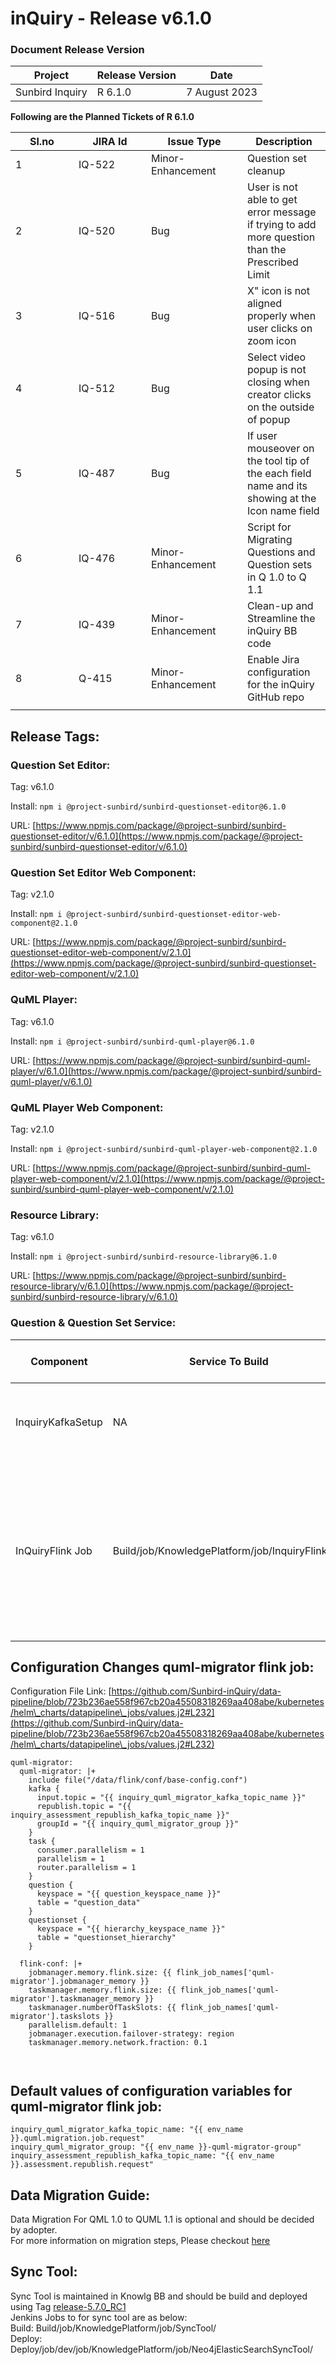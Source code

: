 # inQuiry - Release v6.1.0

### Document Release Version

| Project         | Release Version | Date          |
| --------------- | --------------- | ------------- |
| Sunbird Inquiry | R 6.1.0         | 7 August 2023 |

**Following are the Planned Tickets of R 6.1.0**

<table><thead><tr><th width="85">Sl.no</th><th width="100">JIRA Id</th><th width="138">Issue Type</th><th>Description</th></tr></thead><tbody><tr><td>1</td><td>IQ-522</td><td>Minor-Enhancement</td><td>Question set cleanup</td></tr><tr><td>2</td><td>IQ-520</td><td>Bug</td><td>User is not able to get error message if trying to add more question than the Prescribed Limit</td></tr><tr><td>3</td><td>IQ-516</td><td>Bug</td><td>X" icon is not aligned properly when user clicks on zoom icon</td></tr><tr><td>4</td><td>IQ-512</td><td>Bug</td><td>Select video popup is not closing when creator clicks on the outside of popup</td></tr><tr><td>5</td><td>IQ-487</td><td>Bug</td><td>If user mouseover on the tool tip of the each field name and its showing at the Icon name field</td></tr><tr><td>6</td><td>IQ-476</td><td>Minor-Enhancement</td><td>Script for Migrating Questions and Question sets in Q 1.0 to Q 1.1</td></tr><tr><td>7</td><td>IQ-439</td><td>Minor-Enhancement</td><td>Clean-up and Streamline the inQuiry BB code</td></tr><tr><td>8</td><td>Q-415</td><td>Minor-Enhancement</td><td>Enable Jira configuration for the inQuiry GitHub repo</td></tr><tr><td></td><td></td><td></td><td></td></tr></tbody></table>

## Release Tags:

### Question Set **Editor**:

Tag: v6.1.0

Install: `npm i @project-sunbird/sunbird-questionset-editor@6.1.0`

URL: [https://www.npmjs.com/package/@project-sunbird/sunbird-questionset-editor/v/6.1.0](https://www.npmjs.com/package/@project-sunbird/sunbird-questionset-editor/v/6.1.0)

### Question Set **Editor Web Component**:

Tag: v2.1.0

Install: `npm i @project-sunbird/sunbird-questionset-editor-web-component@2.1.0`

URL: [https://www.npmjs.com/package/@project-sunbird/sunbird-questionset-editor-web-component/v/2.1.0](https://www.npmjs.com/package/@project-sunbird/sunbird-questionset-editor-web-component/v/2.1.0)

### QuML Player:

Tag: v6.1.0

Install: `npm i @project-sunbird/sunbird-quml-player@6.1.0`

URL: [https://www.npmjs.com/package/@project-sunbird/sunbird-quml-player/v/6.1.0](https://www.npmjs.com/package/@project-sunbird/sunbird-quml-player/v/6.1.0)

### QuML Player Web Component:

Tag: v2.1.0

Install: `npm i @project-sunbird/sunbird-quml-player-web-component@2.1.0`

URL: [https://www.npmjs.com/package/@project-sunbird/sunbird-quml-player-web-component/v/2.1.0](https://www.npmjs.com/package/@project-sunbird/sunbird-quml-player-web-component/v/2.1.0)

### Resource Library:&#x20;

Tag: v6.1.0

Install: `npm i @project-sunbird/sunbird-resource-library@6.1.0`

URL: [https://www.npmjs.com/package/@project-sunbird/sunbird-resource-library/v/6.1.0](https://www.npmjs.com/package/@project-sunbird/sunbird-resource-library/v/6.1.0)

### Question & Question Set Service:

<table><thead><tr><th width="141">Component</th><th>Service To Build</th><th>Build Tag</th><th>Core Release Tag</th><th width="130">Service To Deploy</th><th>Deploy Tag</th><th width="328">Comment</th></tr></thead><tbody><tr><td>InquiryKafkaSetup</td><td>NA</td><td>NA</td><td>NA</td><td>Deploy/job/dev/job/KnowledgePlatform/job/InquiryKafkaSetup/</td><td><a href="https://github.com/Sunbird-inQuiry/data-pipeline/tree/release-6.1.0_RC2">release-6.1.0_RC2</a></td><td>Run this job to create kafka topics required for Flink Job quml-migrator.<br>Below topics will be created:<br>quml.migration.job.request<br>assessment.republish.request</td></tr><tr><td>InQuiryFlink Job</td><td>Build/job/KnowledgePlatform/job/InquiryFlinkJob</td><td><a href="https://github.com/Sunbird-inQuiry/data-pipeline/tree/release-6.1.0_RC2">release-6.1.0_RC2</a></td><td>Not Applicable</td><td>Deploy/job/dev/job/KnowledgePlatform/job/InquiryFlinkJob/</td><td><a href="https://github.com/Sunbird-inQuiry/data-pipeline/tree/release-6.1.0_RC2">release-6.1.0_RC2</a></td><td>A new flink job quml-migrator introduced for data migration of QUML 1.0 to QUML 1.1<br>Question &#x26; QuestionSet V2 API's work with QUML 1.1 only. So this job will help to migrate existing data created in QUML 1.0 format.<br><br>questionset-republish flink job enhanced to support re-publish activity of QuML 1.1 data.</td></tr></tbody></table>

## Configuration Changes quml-migrator flink job:

Configuration File Link: [https://github.com/Sunbird-inQuiry/data-pipeline/blob/723b236ae558f967cb20a45508318269aa408abe/kubernetes/helm\_charts/datapipeline\_jobs/values.j2#L232](https://github.com/Sunbird-inQuiry/data-pipeline/blob/723b236ae558f967cb20a45508318269aa408abe/kubernetes/helm\_charts/datapipeline\_jobs/values.j2#L232)

```
quml-migrator:
  quml-migrator: |+
    include file("/data/flink/conf/base-config.conf")
    kafka {
      input.topic = "{{ inquiry_quml_migrator_kafka_topic_name }}"
      republish.topic = "{{ inquiry_assessment_republish_kafka_topic_name }}"
      groupId = "{{ inquiry_quml_migrator_group }}"
    }
    task {
      consumer.parallelism = 1
      parallelism = 1
      router.parallelism = 1
    }
    question {
      keyspace = "{{ question_keyspace_name }}"
      table = "question_data"
    }
    questionset {
      keyspace = "{{ hierarchy_keyspace_name }}"
      table = "questionset_hierarchy"
    }

  flink-conf: |+
    jobmanager.memory.flink.size: {{ flink_job_names['quml-migrator'].jobmanager_memory }}
    taskmanager.memory.flink.size: {{ flink_job_names['quml-migrator'].taskmanager_memory }}
    taskmanager.numberOfTaskSlots: {{ flink_job_names['quml-migrator'].taskslots }}
    parallelism.default: 1
    jobmanager.execution.failover-strategy: region
    taskmanager.memory.network.fraction: 0.1
    
    
```

## Default values of configuration variables for quml-migrator flink job:

```
inquiry_quml_migrator_kafka_topic_name: "{{ env_name }}.quml.migration.job.request"
inquiry_quml_migrator_group: "{{ env_name }}-quml-migrator-group"
inquiry_assessment_republish_kafka_topic_name: "{{ env_name }}.assessment.republish.request"
```

## Data Migration Guide:

Data Migration For QML 1.0 to QUML 1.1 is optional and should be decided by adopter.\
For more information on migration steps, Please checkout [here](https://project-sunbird.atlassian.net/wiki/spaces/QB/pages/3351511041/QuML+Migration+Notes+-+From+V1.0+TO+V1.1)

## Sync Tool:

Sync Tool is maintained in Knowlg BB and should be build and deployed using Tag [release-5.7.0\_RC1](https://github.com/Sunbird-Knowlg/sunbird-learning-platform/tree/release-5.7.0\_RC1)\
Jenkins Jobs to for sync tool are as below: \
Build: Build/job/KnowledgePlatform/job/SyncTool/\
Deploy: Deploy/job/dev/job/KnowledgePlatform/job/Neo4jElasticSearchSyncTool/

##
